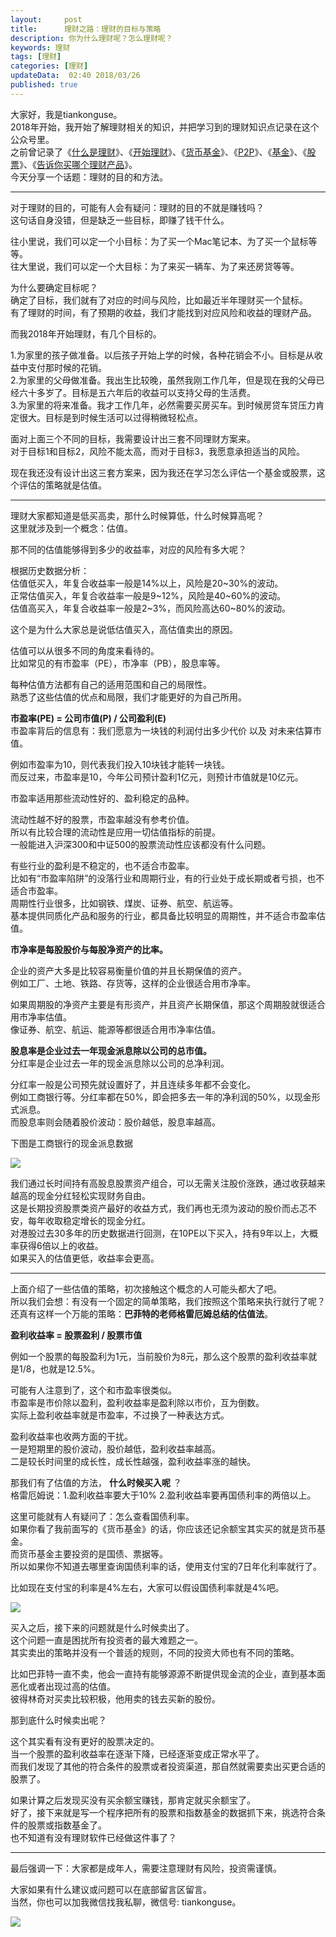 ```yaml
---   
layout:     post  
title:      理财之路：理财的目标与策略   
description: 你为什么理财呢？怎么理财呢？    
keywords: 理财  
tags: [理财]  
categories: [理财]  
updateData:  02:40 2018/03/26
published: true  
---  
```

 
大家好，我是tiankonguse。  
2018年开始，我开始了解理财相关的知识，并把学习到的理财知识点记录在这个公众号里。  
之前曾记录了《[什么是理财](http://mp.weixin.qq.com/s/jghH-D6CC_mGEFkkNnvC3A)》、《[开始理财](https://mp.weixin.qq.com/s/1ZHyd_FAOsqTbAJqWgntLg)》、《[货币基金](http://mp.weixin.qq.com/s/Nc-qiTOzYVg_tpG21j4AZQ)》、《[P2P](http://mp.weixin.qq.com/s/e0Pm_-9KoLjF6LjQ3P22FA)》、《[基金](http://mp.weixin.qq.com/s/mPUr6w55USFTcEWCyhd00A)》、《[股票](http://mp.weixin.qq.com/s/CLE5wOSFrM1n_sbHqp325A)》、《[告诉你买哪个理财产品](https://mp.weixin.qq.com/s/TswyqhtGyxFLa_SFEy_-cw)》。  
今天分享一个话题：理财的目的和方法。  

***  


对于理财的目的，可能有人会有疑问：理财的目的不就是赚钱吗？    
这句话自身没错，但是缺乏一些目标，即赚了钱干什么。  


往小里说，我们可以定一个小目标：为了买一个Mac笔记本、为了买一个鼠标等等。  
往大里说，我们可以定一个大目标：为了来买一辆车、为了来还房贷等等。  


为什么要确定目标呢？  
确定了目标，我们就有了对应的时间与风险，比如最近半年理财买一个鼠标。  
有了理财的时间，有了预期的收益，我们才能找到对应风险和收益的理财产品。  


而我2018年开始理财，有几个目标的。  


1.为家里的孩子做准备。以后孩子开始上学的时候，各种花销会不小。目标是从收益中支付那时候的花销。  
2.为家里的父母做准备。我出生比较晚，虽然我刚工作几年，但是现在我的父母已经六十多岁了。目标是五六年后的收益可以支持父母的生活费。    
3.为家里的将来准备。我才工作几年，必然需要买房买车。到时候房贷车贷压力肯定很大。目标是到时候生活可以过得稍微轻松点。   


面对上面三个不同的目标，我需要设计出三套不同理财方案来。  
对于目标1和目标2，风险不能太高，而对于目标3，我愿意承担适当的风险。  


现在我还没有设计出这三套方案来，因为我还在学习怎么评估一个基金或股票，这个评估的策略就是估值。  


***


理财大家都知道是低买高卖，那什么时候算低，什么时候算高呢？  
这里就涉及到一个概念：估值。  


那不同的估值能够得到多少的收益率，对应的风险有多大呢？  


根据历史数据分析：  
估值低买入，年复合收益率一般是14%以上，风险是20~30%的波动。  
正常估值买入，年复合收益率一般是9~12%，风险是40~60%的波动。  
估值高买入，年复合收益率一般是2~3%，而风险高达60~80%的波动。  


这个是为什么大家总是说低估值买入，高估值卖出的原因。  


估值可以从很多不同的角度来看待的。  
比如常见的有市盈率（PE），市净率（PB），股息率等。  


每种估值方法都有自己的适用范围和自己的局限性。  
熟悉了这些估值的优点和局限，我们才能更好的为自己所用。  


**市盈率(PE) = 公司市值(P) / 公司盈利(E)**  
市盈率背后的信息有：我们愿意为一块钱的利润付出多少代价 以及 对未来估算市值。  


例如市盈率为10，则代表我们投入10块钱才能转一块钱。  
而反过来，市盈率是10，今年公司预计盈利1亿元，则预计市值就是10亿元。  


市盈率适用那些流动性好的、盈利稳定的品种。  


流动性越不好的股票，市盈率越没有参考价值。  
所以有比较合理的流动性是应用一切估值指标的前提。  
一般能进入沪深300和中证500的股票流动性应该都没有什么问题。  


有些行业的盈利是不稳定的，也不适合市盈率。  
比如有“市盈率陷阱”的没落行业和周期行业，有的行业处于成长期或者亏损，也不适合市盈率。  
周期性行业很多，比如钢铁、煤炭、证券、航空、航运等。  
基本提供同质化产品和服务的行业，都具备比较明显的周期性，并不适合市盈率估值。  


**市净率是每股股价与每股净资产的比率。**  


企业的资产大多是比较容易衡量价值的并且长期保值的资产。  
例如工厂、土地、铁路、存货等，这样的企业很适合用市净率。  


如果周期股的净资产主要是有形资产，并且资产长期保值，那这个周期股就很适合用市净率估值。  
像证券、航空、航运、能源等都很适合用市净率估值。    


**股息率是企业过去一年现金派息除以公司的总市值。**  
分红率是企业过去一年的现金派息除以公司的总净利润。  


分红率一般是公司预先就设置好了，并且连续多年都不会变化。  
例如工商银行等。分红率都在50%，即会把多去一年的净利润的50%，以现金形式派息。    
而股息率则会随着股价波动：股价越低，股息率越高。  


下图是工商银行的现金派息数据


![](/images/2018/03/20180326014841.png)  

我们通过长时间持有高股息股票资产组合，可以无需关注股价涨跌，通过收获越来越高的现金分红轻松实现财务自由。  
这是长期投资股票类资产最好的收益方式，我们再也无须为波动的股价而忐忑不安，每年收取稳定增长的现金分红。  
对港股过去30多年的历史数据进行回测，在10PE以下买入，持有9年以上，大概率获得6倍以上的收益。  
如果买入的估值更低，收益率会更高。    


***  


上面介绍了一些估值的策略，初次接触这个概念的人可能头都大了吧。  
所以我们会想：有没有一个固定的简单策略，我们按照这个策略来执行就行了呢？  
还真有这样一个万能的策略：**巴菲特的老师格雷厄姆总结的估值法**。  


**盈利收益率 = 股票盈利 / 股票市值**  


例如一个股票的每股盈利为1元，当前股价为8元，那么这个股票的盈利收益率就是1/8，也就是12.5%。  


可能有人注意到了，这个和市盈率很类似。  
市盈率是市价除以盈利，盈利收益率是盈利除以市价，互为倒数。  
实际上盈利收益率就是市盈率，不过换了一种表达方式。  


盈利收益率也收两方面的干扰。  
一是短期里的股价波动，股价越低，盈利收益率越高。  
二是较长时间里的成长性，成长性越强，盈利收益率涨的越快。  


那我们有了估值的方法， **什么时候买入呢** ？  
格雷厄姆说：1.盈利收益率要大于10% 2.盈利收益率要再国债利率的两倍以上。  


这里可能就有人有疑问了：怎么查看国债利率。  
如果你看了我前面写的《货币基金》的话，你应该还记余额宝其实买的就是货币基金。  
而货币基金主要投资的是国债、票据等。  
所以如果你不知道去哪里查询国债利率的话，使用支付宝的7日年化利率就行了。  


比如现在支付宝的利率是4%左右，大家可以假设国债利率就是4%吧。  


![](/images/2018/03/20180326014944.png)  


买入之后，接下来的问题就是什么时候卖出了。  
这个问题一直是困扰所有投资者的最大难题之一。  
其实卖出的策略并没有一个普适的规则，不同的投资大师也有不同的策略。  


比如巴菲特一直不卖，他会一直持有能够源源不断提供现金流的企业，直到基本面恶化或者出现过高的估值。  
彼得林奇对买卖比较积极，他用卖的钱去买新的股份。  


那到底什么时候卖出呢？  

这个其实看有没有更好的股票决定的。  
当一个股票的盈利收益率在逐渐下降，已经逐渐变成正常水平了。  
而我们发现了其他的符合条件的股票或者投资渠道，那自然就需要卖出买更合适的股票了。  


如果计算之后发现买没有买余额宝赚钱，那肯定就买余额宝了。  
好了，接下来就是写一个程序把所有的股票和指数基金的数据抓下来，挑选符合条件的股票或指数基金了。  
也不知道有没有理财软件已经做这件事了？  


***  


最后强调一下：大家都是成年人，需要注意理财有风险，投资需谨慎。


大家如果有什么建议或问题可以在底部留言区留言。  
当然，你也可以加我微信找我私聊，微信号: tiankonguse。  

![](/images/tiankonguse-support.png)  



